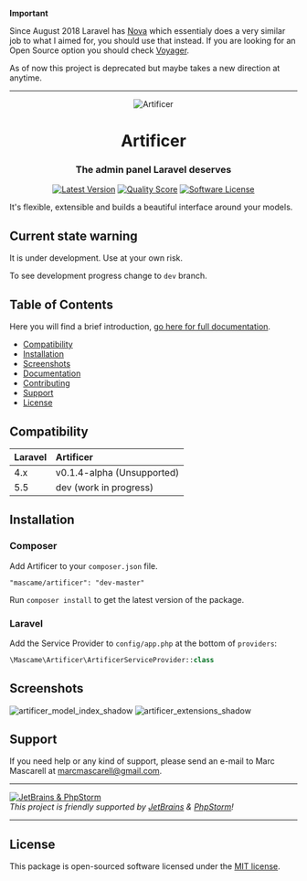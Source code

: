 **Important**

Since August 2018 Laravel has [Nova](https://nova.laravel.com/) which essentialy does a very similar job to what I aimed for, you should use that instead. If you are looking for an Open Source option you should check [Voyager](https://laravelvoyager.com/).

As of now this project is deprecated but maybe takes a new direction at anytime.

---

<p align="center">
 <img src="https://cloud.githubusercontent.com/assets/642299/19163982/726d7934-8bfe-11e6-8805-c7a52512eb2a.png" alt="Artificer" title="Artificer" />
 <h1 align="center">Artificer</h1>
 <h3 align="center">The admin panel Laravel deserves</h3>
 </p>

<p align="center">
  <a href="https://github.com/marcmascarell/laravel-artificer/releases"><img src="https://img.shields.io/github/release/marcmascarell/laravel-artificer.svg?style=flat-square" alt="Latest Version"></a>
  <a href="https://scrutinizer-ci.com/g/marcmascarell/laravel-artificer/"><img src="https://img.shields.io/scrutinizer/g/marcmascarell/laravel-artificer.svg?style=flat-square" alt="Quality Score"></a>
  <a href="LICENSE.md"><img src="https://img.shields.io/badge/license-MIT-brightgreen.svg?style=flat-square" alt="Software License"></a></p>


It's flexible, extensible and builds a beautiful interface around your models.

## Current state warning

It is under development. Use at your own risk. 

To see development progress change to `dev` branch.

## Table of Contents

Here you will find a brief introduction, [go here for full documentation](https://artificer.readme.io/).

- <a href="#compatibility">Compatibility</a>
- <a href="#installation">Installation</a>
- <a href="#screenshots">Screenshots</a>
- <a href="https://artificer.readme.io/" target="_blank">Documentation</a>
- <a href="https://artificer.readme.io/docs/how-to-contribute" target="_blank">Contributing</a>
- <a href="#support">Support</a>
- <a href="#license">License</a>

## Compatibility

 Laravel      | Artificer
:-------------|:----------
 4.x          | v0.1.4-alpha (Unsupported)
 5.5          | dev (work in progress)

## Installation

### Composer

Add Artificer to your `composer.json` file.

    "mascame/artificer": "dev-master" 

Run `composer install` to get the latest version of the package.

### Laravel

Add the Service Provider to `config/app.php` at the bottom of `providers`:

```php
\Mascame\Artificer\ArtificerServiceProvider::class
```
## Screenshots
![artificer_model_index_shadow](https://cloud.githubusercontent.com/assets/642299/19166487/ffb1d638-8c07-11e6-8285-cb3f5a785a4f.png)
![artificer_extensions_shadow](https://cloud.githubusercontent.com/assets/642299/19166488/ffb3c308-8c07-11e6-867b-f42de1e851d4.png)

## Support

If you need help or any kind of support, please send an e-mail to Marc Mascarell at marcmascarell@gmail.com.

---

[![JetBrains & PhpStorm](https://ubublog.com/wp-content/uploads/logo-ps-jb.png)](https://jetbrains.com/phpstorm)  
_This project is friendly supported by [JetBrains](https://jetbrains.com) & [PhpStorm](https://jetbrains.com/phpstorm)!_

---

## License

This package is open-sourced software licensed under the [MIT license](http://opensource.org/licenses/MIT).
